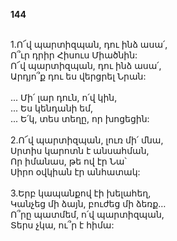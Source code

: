 **144**

\
1.Ո՜վ պարտիզպան, դու ինձ ասա՛,\
Ո՞ւր դրիր Հիսուս Միածնին:\
Ո՜վ պարտիզպան, դու ինձ ասա՛,\
Արդյո՞ք դու ես վերցրել Նրան:\
\
 ... Մի՛ լար դուն, ո՛վ կին,\
 ... Ես կենդանի եմ,\
 ... Ե՛կ, տես տեղը, որ խոցեցին:\
\
2.Ո՜վ պարտիզպան, լուռ մի՛ մնա,\
Սրտիս կարոտն է անսահման,\
Որ իմանաս, թե ով էր Նա՝\
Սիրո օվկիան էր անհատակ:\
\
3.Երբ կապանքով էի խելահեղ,\
Կանչեց մի ձայն, բուժեց մի ձեռք…\
Ո՞րը պատմեմ, ո՛վ պարտիզպան,\
Տերս չկա, ու՞ր է հիմա:
